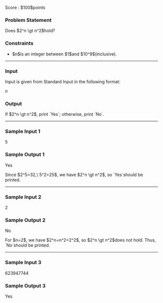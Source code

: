 
<div>

<span>

<span>

<p>
Score : $100$points
</p>

<div>

<section>

### **Problem Statement**

<p>
Does $2^n \gt n^2$hold?
</p>

</section>

</div>

<div>

<section>

### **Constraints**

<ul>

<li>
$n$is an integer between $1$and $10^9$(inclusive).
</li>

</ul>

</section>

</div>

---

<div>

<div>

<section>

### **Input**

<p>
Input is given from Standard Input in the following format:
</p>

<div>

$n$
</div>

</section>

</div>

<div>

<section>

### **Output**

<p>
If $2^n \gt n^2$, print `Yes`; otherwise, print `No`.
</p>

</section>

</div>

</div>

---

<div>

<section>

### **Sample Input 1**

<div>

5

</div>

</section>

</div>

<div>

<section>

### **Sample Output 1**

<div>

Yes

</div>

<p>
Since $2^5=32,\ 5^2=25$, we have $2^n \gt n^2$, so `Yes`should be printed.
</p>

</section>

</div>

---

<div>

<section>

### **Sample Input 2**

<div>

2

</div>

</section>

</div>

<div>

<section>

### **Sample Output 2**

<div>

No

</div>

<p>
For $n=2$, we have $2^n=n^2=2^2$, so $2^n \gt n^2$does not hold. Thus, `No`should be printed.
</p>

</section>

</div>

---

<div>

<section>

### **Sample Input 3**

<div>

623947744

</div>

</section>

</div>

<div>

<section>

### **Sample Output 3**

<div>

Yes

</div>

</section>

</div>

</span>

</span>

</div>
